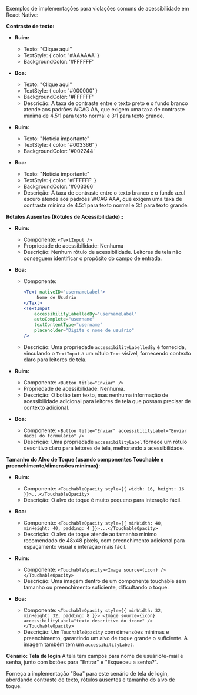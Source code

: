 Exemplos de implementações para violações comuns de acessibilidade em React Native:

**Contraste de texto:**

* **Ruim:**
    * Texto: "Clique aqui"
    * TextStyle: { color: '#AAAAAA' }
    * BackgroundColor: '#FFFFFF'
* **Boa:**
    * Texto: "Clique aqui"
    * TextStyle: { color: '#000000' }
    * BackgroundColor: '#FFFFFF'
    * Descrição:  A taxa de contraste entre o texto preto e o fundo branco atende aos padrões WCAG AA, que exigem uma taxa de contraste mínima de 4.5:1 para texto normal e 3:1 para texto grande.

* **Ruim:**
    * Texto: "Notícia importante"
    * TextStyle: { color: '#003366' }
    * BackgroundColor: '#002244'
* **Boa:**
    * Texto: "Notícia importante"
    * TextStyle: { color: '#FFFFFF' }
    * BackgroundColor: '#003366'
    * Descrição: A taxa de contraste entre o texto branco e o fundo azul escuro atende aos padrões WCAG AAA, que exigem uma taxa de contraste mínima de 4.5:1 para texto normal e 3:1 para texto grande.

**Rótulos Ausentes (Rótulos de Acessibilidade)::**

* **Ruim:**
    * Componente: `<TextInput />`
    * Propriedade de acessibilidade: Nenhuma
    * Descrição: Nenhum rótulo de acessibilidade. Leitores de tela não conseguem identificar o propósito do campo de entrada.
* **Boa:**
    * Componente:
        ```jsx
        <Text nativeID="usernameLabel">
             Nome de Usuário
        </Text>
        <TextInput
            accessibilityLabelledBy="usernameLabel"
            autoComplete="username"
            textContentType="username"
            placeholder="Digite o nome de usuário"
        />
        ```
    * Descrição: Uma propriedade `accessibilityLabelledBy` é fornecida, vinculando o `TextInput` a um rótulo `Text` visível, fornecendo contexto claro para leitores de tela.

* **Ruim:**
    * Componente: `<Button title="Enviar" />`
    * Propriedade de acessibilidade: Nenhuma.
    * Descrição: O botão tem texto, mas nenhuma informação de acessibilidade adicional para leitores de tela que possam precisar de contexto adicional.
* **Boa:**
    * Componente: `<Button title="Enviar" accessibilityLabel="Enviar dados do formulário" />`
    * Descrição: Uma propriedade `accessibilityLabel` fornece um rótulo descritivo claro para leitores de tela, melhorando a acessibilidade.

**Tamanho do Alvo de Toque (usando componentes Touchable e preenchimento/dimensões mínimas):**

* **Ruim:**
    * Componente: `<TouchableOpacity style={{ width: 16, height: 16 }}>...</TouchableOpacity>`
    * Descrição: O alvo de toque é muito pequeno para interação fácil.
* **Boa:**
    * Componente: `<TouchableOpacity style={{ minWidth: 40, minHeight: 40, padding: 4 }}>...</TouchableOpacity>`
    * Descrição:  O alvo de toque atende ao tamanho mínimo recomendado de 48x48 pixels, com preenchimento adicional para espaçamento visual e interação mais fácil.

* **Ruim:**
    * Componente: `<TouchableOpacity><Image source={icon} /></TouchableOpacity>`
    * Descrição:  Uma imagem dentro de um componente touchable sem tamanho ou preenchimento suficiente, dificultando o toque.
* **Boa:**
    * Componente: `<TouchableOpacity style={{ minWidth: 32, minHeight: 32, padding: 8 }}> <Image source={icon} accessibilityLabel="texto descritivo do ícone" /> </TouchableOpacity>`
    * Descrição: Um `TouchableOpacity` com dimensões mínimas e preenchimento, garantindo um alvo de toque grande o suficiente. A imagem também tem um `accessibilityLabel`.

**Cenário: Tela de login**
A tela tem campos para nome de usuário/e-mail e senha, junto com botões para "Entrar" e "Esqueceu a senha?".

Forneça a implementação "Boa" para este cenário de tela de login, abordando contraste de texto, rótulos ausentes e tamanho do alvo de toque.






